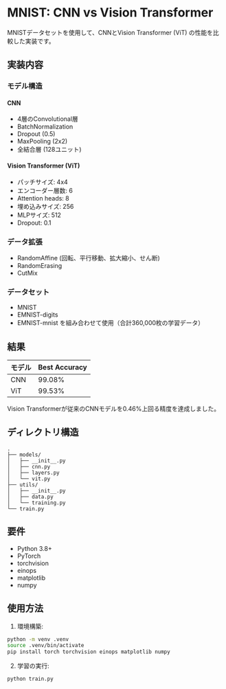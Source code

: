 # MNIST: CNN vs Vision Transformer

MNISTデータセットを使用して、CNNとVision Transformer (ViT) の性能を比較した実装です。

## 実装内容

### モデル構造

#### CNN
- 4層のConvolutional層
- BatchNormalization
- Dropout (0.5)
- MaxPooling (2x2)
- 全結合層 (128ユニット)

#### Vision Transformer (ViT)
- パッチサイズ: 4x4
- エンコーダー層数: 6
- Attention heads: 8
- 埋め込みサイズ: 256
- MLPサイズ: 512
- Dropout: 0.1

### データ拡張
- RandomAffine (回転、平行移動、拡大縮小、せん断)
- RandomErasing
- CutMix

### データセット
- MNIST
- EMNIST-digits
- EMNIST-mnist
を組み合わせて使用（合計360,000枚の学習データ）

## 結果

| モデル | Best Accuracy |
|--------|--------------|
| CNN    | 99.08%      |
| ViT    | 99.53%      |

Vision Transformerが従来のCNNモデルを0.46%上回る精度を達成しました。

## ディレクトリ構造

```
.
├── models/
│   ├── __init__.py
│   ├── cnn.py
│   ├── layers.py
│   └── vit.py
├── utils/
│   ├── __init__.py
│   ├── data.py
│   └── training.py
└── train.py
```

## 要件

- Python 3.8+
- PyTorch
- torchvision
- einops
- matplotlib
- numpy

## 使用方法

1. 環境構築:
```bash
python -m venv .venv
source .venv/bin/activate
pip install torch torchvision einops matplotlib numpy
```

2. 学習の実行:
```bash
python train.py
